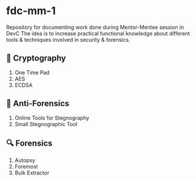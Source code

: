 # fdc-mm-1
Repository for documenting work done during Mentor-Mentee session in DevC
The idea is to increase practical functional knowledge about different tools & techniques involved in security & forensics.

## 🔐 Cryptography
1. One Time Pad
2. AES
3. ECDSA

## 📄 Anti-Forensics
1. Online Tools for Stegnography
2. Small Stegnographic Tool

## 🔍 Forensics
1. Autopsy
2. Foremost
3. Bulk Extractor
